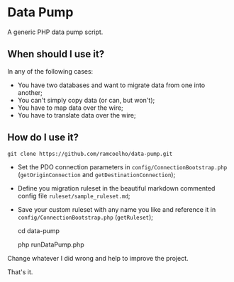 Data Pump
=========

A generic PHP data pump script.

When should I use it?
---------------------

In any of the following cases:

* You have two databases and want to migrate data from one into another;
* You can't simply copy data (or can, but won't);
* You have to map data over the wire;
* You have to translate data over the wire;

How do I use it?
----------------

    git clone https://github.com/ramcoelho/data-pump.git

* Set the PDO connection parameters in `config/ConnectionBootstrap.php` (`getOriginConnection` and `getDestinationConnection`);
* Define you migration ruleset in the beautiful markdown commented config file `ruleset/sample_ruleset.md`;
* Save your custom ruleset with any name you like and reference it in `config/ConnectionBootstrap.php` (`getRuleset`);

    cd data-pump

    php runDataPump.php

Change whatever I did wrong and help to improve the project.

That's it.
